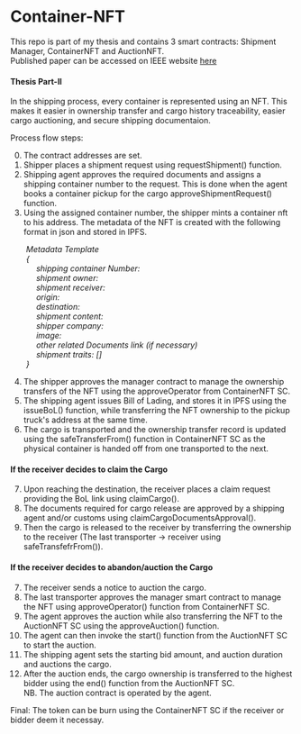 # Container-NFT

This repo is part of my thesis and contains 3 smart contracts: Shipment Manager, ContainerNFT and AuctionNFT. </br>
Published paper can be accessed on IEEE website <a href="https://ieeexplore.ieee.org/document/9964143" target="_blank"> here </a> 

#### Thesis Part-II

In the shipping process, every container is represented using an NFT.
This makes it easier in ownership transfer and cargo history traceability,
easier cargo auctioning, and secure shipping documentaion.

Process flow steps: <br>

0. The contract addresses are set.
1. Shipper places a shipment request using requestShipment() function.
2. Shipping agent approves the required documents and assigns a shipping container number to the request. This is done when the agent books a container pickup for the cargo approveShipmentRequest() function.
3. Using the assigned container number, the shipper mints a container nft to his address.
   The metadata of the NFT is created with the following format in json and stored in IPFS.

&emsp;&emsp;_Metadata Template <br>
&emsp;&emsp;{ <br>
&emsp;&emsp;&emsp; shipping container Number: <br>
&emsp;&emsp;&emsp; shipment owner: <br>
&emsp;&emsp;&emsp; shipment receiver: <br>
&emsp;&emsp;&emsp; origin: <br>
&emsp;&emsp;&emsp; destination: <br>
&emsp;&emsp;&emsp; shipment content: <br>
&emsp;&emsp;&emsp; shipper company: <br>
&emsp;&emsp;&emsp; image: <br>
&emsp;&emsp;&emsp; other related Documents link (if necessary) <br>
&emsp;&emsp;&emsp; shipment traits: []<br>
&emsp;&emsp;}_


4. The shipper approves the manager contract to manage the ownership transfers of the NFT using the approveOperator from ContainerNFT SC.
5. The shipping agent issues Bill of Lading, and stores it in IPFS using the issueBoL() function, while transferring the NFT ownership to the pickup truck's address at the same time.
6. The cargo is transported and the ownership transfer record is updated using the safeTransferFrom() function in ContainerNFT SC as the physical container is handed off from one transported to the next.

#### If the receiver decides to claim the Cargo

7. Upon reaching the destination, the receiver places a claim request providing the BoL link using claimCargo().
8. The documents required for cargo release are approved by a shipping agent and/or customs using claimCargoDocumentsApproval().
9. Then the cargo is released to the receiver by transferring the ownership to the receiver (The last transporter -> receiver using safeTransfefrFrom()).

#### If the receiver decides to abandon/auction the Cargo

7. The receiver sends a notice to auction the cargo.
8. The last transporter approves the manager smart contract to manage the NFT using approveOperator() function from ContainerNFT SC.
9. The agent approves the auction while also transferring the NFT to the AuctionNFT SC using the approveAuction() function.
10. The agent can then invoke the start() function from the AuctionNFT SC to start the auction.
11. The shipping agent sets the starting bid amount, and auction duration and auctions the cargo.
12. After the auction ends, the cargo ownership is transferred to the highest bidder using the end() function from the AuctionNFT SC. <br>
NB. The auction contract is operated by the agent.

Final: The token can be burn using the ContainerNFT SC if the receiver or bidder deem it necessay.
